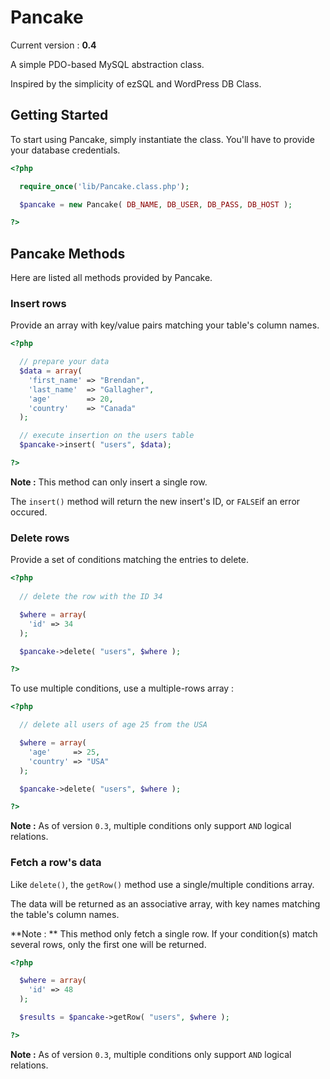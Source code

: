 Pancake
=======

Current version : **0.4**

A simple PDO-based MySQL abstraction class.

Inspired by the simplicity of ezSQL and WordPress DB Class.

Getting Started
---------------

To start using Pancake, simply instantiate the class.
You'll have to provide your database credentials.

```php
<?php

  require_once('lib/Pancake.class.php');

  $pancake = new Pancake( DB_NAME, DB_USER, DB_PASS, DB_HOST );

?>
```

Pancake Methods
---------------

Here are listed all methods provided by Pancake.

### Insert rows

Provide an array with key/value pairs matching your table's column names.

```php
<?php

  // prepare your data
  $data = array(
    'first_name' => "Brendan",
    'last_name'  => "Gallagher",
    'age'        => 20,
    'country'    => "Canada"
  );

  // execute insertion on the users table
  $pancake->insert( "users", $data);

?>
```

**Note :** This method can only insert a single row.

The `insert()` method will return the new insert's ID, or `FALSE`if an error occured.

### Delete rows

Provide a set of conditions matching the entries to delete.

```php
<?php
  
  // delete the row with the ID 34

  $where = array(
    'id' => 34
  );

  $pancake->delete( "users", $where );

?>
```

To use multiple conditions, use a multiple-rows array :

```php
<?php

  // delete all users of age 25 from the USA

  $where = array(
    'age'     => 25,
    'country' => "USA"
  );

  $pancake->delete( "users", $where );

?>
```

**Note :** As of version `0.3`, multiple conditions only support `AND` logical relations.

### Fetch a row's data

Like `delete()`, the `getRow()` method use a single/multiple conditions array.

The data will be returned as an associative array, with key names matching the table's column names.

**Note : ** This method only fetch a single row. If your condition(s) match several rows, only the first one will be returned.

```php
<?php

  $where = array(
    'id' => 48
  );

  $results = $pancake->getRow( "users", $where );

?>
```

**Note :** As of version `0.3`, multiple conditions only support `AND` logical relations.